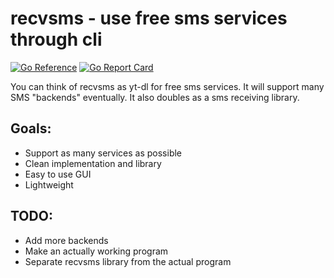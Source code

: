 # recvsms - use free sms services through cli

[![Go Reference](https://pkg.go.dev/badge/github.com/courtier/recvsms.svg)](https://pkg.go.dev/github.com/courtier/recvsms/pkg/recvsms) [![Go Report Card](https://goreportcard.com/badge/github.com/courtier/recvsms)](https://goreportcard.com/report/github.com/courtier/recvsms)

You can think of recvsms as yt-dl for free sms services. It will support many SMS "backends" eventually. It also doubles as a sms receiving library.

## Goals:
- Support as many services as possible
- Clean implementation and library
- Easy to use GUI
- Lightweight

## TODO:
- Add more backends
- Make an actually working program
- Separate recvsms library from the actual program